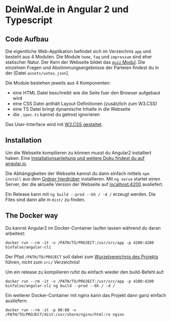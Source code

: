 # DeinWal.de in Angular 2 und Typescript

## Code Aufbau

Die eigentliche Web-Applikation befindet sich im Verzeichnis `app` und besteht aus 4 Modulen.
Die Module `home`, `faq` und `impressum` sind eher statischer Natur.
Der Kern der Webseite bildet das [`quiz` Modul](https://github.com/binfalse/DeinWal.de/tree/master/src/app/quiz).
Die einzelnen Fragen und Abstimmungsergebnisse der Parteien findest du in der [Datei `assets/votes.json`].

Die Module bestehen jeweils aus 4 Komponenten:

* eine HTML Datei beschreibt wie die Seite fuer den Browser aufgebaut wird
* eine CSS Datei anthält Layout-Definitionen (zusätzlich zum W3.CSS)
* eine TS Datei bringt dynamische Inhalte in die Webseite
* die `.spec.ts` kannst du getrost ignorieren

Das User-Interface wird mit [W3.CSS gestaltet](https://www.w3schools.com/w3css/w3css_intro.asp).

## Installation

Um die Webseite kompilieren zu können musst du Angular2 installiert haben.
Eine [Installationsanleitung und weitere Doku findest du auf angular.io](https://angular.io/guide/quickstart). 

Die Abhängigkeiten der Webseite kannst du dann einfach mittels `npm install` aus dem [Ordner hierdrüber](https://github.com/binfalse/DeinWal.de) installieren.
Mit `ng serve` startet einen Server, der die aktuelle Version der Webseite auf [localhost:4200](http://localhost:4200) ausliefert.

Ein Release kann mit `ng build --prod --bh / -d /` erzeugt werden.
Die Files sind dann alle in `dist/` zu finden.

## The Docker way

Du kannst Angular2 im Docker-Container laufen lassen während du daran arbeitest:

    docker run --rm -it -v /PATH/TO/PROJECT:/usr/src/app -p 4200:4200 binfalse/angular-cli

Der Pfad `/PATH/TO/PROJECT` soll dabei zum [Wurzelvereichnis des Projekts](https://github.com/binfalse/DeinWal.de) führen, *nicht* zum `src/` Verzeichnis!

Um ein release zu kompilieren rufst du einfach wieder den build-Befehl auf:

    docker run --rm -it -v /PATH/TO/PROJECT:/usr/src/app -p 4200:4200 binfalse/angular-cli ng build --prod --bh / -d /

Ein weiterer Docker-Container mit nginx kann das Projekt dann ganz einfach ausliefern:

    docker run --rm -it -p 80:80 -v /PATH/TO/PROJECT/dist:/usr/share/nginx/html:ro nginx

